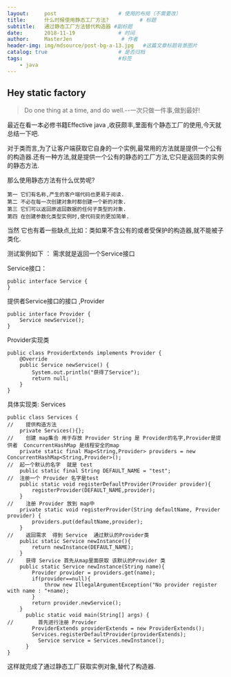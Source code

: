 ```yaml
---
layout:     post                    # 使用的布局（不需要改）
title:      什么时候使用静态工厂方法?          # 标题 
subtitle:   通过静态工厂方法替代构造器 #副标题
date:       2018-11-19              # 时间
author:     MasterJen                # 作者
header-img: img/mdsource/post-bg-a-13.jpg   #这篇文章标题背景图片
catalog: true                       # 是否归档
tags:                               #标签
    - java
---
```


## Hey static factory

>Do one thing at a time, and do well.--一次只做一件事,做到最好!

最近在看一本必修书籍Effective java ,收获颇丰,里面有个静态工厂的使用,今天就总结一下吧.

对于类而言,为了让客户端获取它自身的一个实例,最常用的方法就是提供一个公有的构造器.还有一种方法,就是提供一个公有的静态的工厂方法,它只是返回类的实例的静态方法.

那么使用静态方法有什么优势呢?

    第一 它们有名称,产生的客户端代码也更易于阅读.
    第二 不必在每一次创建对象时都创建一个新的对象.
    第三 它们可以返回原返回数据的任何子类型的对象.
    第四 在创建参数化类型实例时,使代码变的更加简单.

当然 它也有着一些缺点,比如：类如果不含公有的或者受保护的构造器,就不能被子类化.

测试案例如下 ： 需求就是返回一个Service接口

Service接口：

    public interface Service {
    }

提供者Service接口的接口 ,Provider

    public interface Provider {
        Service newService();
    }

Provider实现类 

    public class ProviderExtends implements Provider {
        @Override
        public Service newService() {
            System.out.println("获得了Service");
            return null;
        }
    }

具体实现类: Services

    public class Services {
    //    提供构造方法
        private Services(){};
    //    创建 map集合 用于存放 Provider String 是 Provider的名字,Provider是提供者  ConcurrentHashMap 是线程安全的map
        private static final Map<String,Provider> providers = new ConcurrentHashMap<String,Provider>();
    //  起一个默认的名字  就是 test
        public static final String DEFAULT_NAME = "test";
    //  注册一个 Provider 名字是test
        public static void registerDefaultProvider(Provider provider){
            registerProvider(DEFAULT_NAME,provider);
        }
    //    注册 Provider 放到 map中
        private static void registerProvider(String defaultName, Provider provider) {
            providers.put(defaultName,provider);
        }
    //    返回需求  得到 Service  通过默认的Provider类
        public static Service newInstance(){
            return newInstance(DEFAULT_NAME);
        }
    //    获得 Service 首先从map里面获取 该默认的Provider 类
        public static Service newInstance(String name){
            Provider provider = providers.get(name);
            if(provider==null){
                throw new IllegalArgumentException("No provider register with name : "+name);
            }
            return provider.newService();
        }
          public static void main(String[] args) {
    //        首先进行注册 Provider
            ProviderExtends providerExtends = new ProviderExtends();
            Services.registerDefaultProvider(providerExtends);
              Service service = Services.newInstance();
          }
    }

这样就完成了通过静态工厂获取实例对象,替代了构造器.